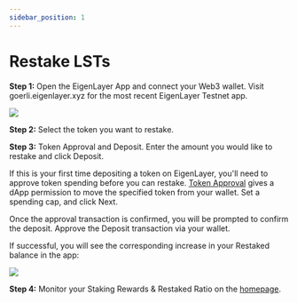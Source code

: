 ```yaml
---
sidebar_position: 1
---
```



# Restake LSTs

**Step 1:** Open the EigenLayer App and connect your Web3 wallet. Visit goerli.eigenlayer.xyz for the most recent EigenLayer Testnet app.

![](https://lh7-us.googleusercontent.com/OZIhNy0g6_p2e6kR0yF9BJxHQcdhHNEnQSWwBokS3tSy2cd9bUyU0tve-ApItvVm7bJHKHum1T_2tgZhwa_LSyi7ScQdALSsUQioM0qMxZWcqWKhmtIQ7xcdOGtTOT6Uf18KnCs_zWgbXHLOtUqguSI)

**Step 2:** Select the token you want to restake.

**Step 3:** Token Approval and Deposit. Enter the amount you would like to restake and click Deposit.

If this is your first time depositing a token on EigenLayer, you'll need to approve token spending before you can restake. [Token Approval](https://support.metamask.io/hc/en-us/articles/6174898326683-What-is-a-token-approval-) gives a dApp permission to move the specified token from your wallet. Set a spending cap, and click Next.

Once the approval transaction is confirmed, you will be prompted to confirm the deposit. Approve the Deposit transaction via your wallet.

If successful, you will see the corresponding increase in your Restaked balance in the app:

![](https://lh7-us.googleusercontent.com/J5g4XOmz3hOOeQG2w6gFtPxzKLiyPq06v8pBQ2BNITHkfzVX1F26lm_Sf0qCxtIL-bTUye7w573yJub5S6iOA8xtJmOIjZybgLXiCM8YFZHj_6UFc2LEv8HLFmNO7OOLP0c1MmGnCBL7bH_DhsOLPBU)

**Step 4:** Monitor your Staking Rewards & Restaked Ratio on the [homepage](http://goerli.eigenlayer.xyz/).
